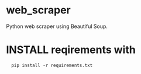 # web_scraper
 Python web scraper using Beautiful Soup.
 
 # INSTALL reqirements with 
      pip install -r requirements.txt

